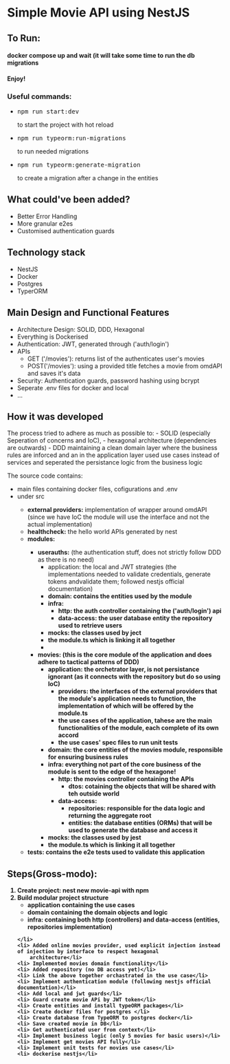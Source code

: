 <h1>Simple Movie API using NestJS</h1>

<h2>To Run:</h2>
<h4>docker compose up and wait (it will take some time to run the db migrations</h4>
<h4>Enjoy!</h4>
<h3>Useful commands:</h3>
<ul>
    <li>
        <pre>npm run start:dev</pre> to start the project with hot reload
    </li>
    <li>
        <pre>npm run typeorm:run-migrations</pre> to run needed migrations
    </li>
    <li>
        <pre>npm run typeorm:generate-migration</pre> to create a migration after a change in the entities
    </li>
</ul>
<h2>What could've been added?</h2>
<ul>
    <li>Better Error Handling</li>
    <li>More granular e2es</li>
    <li>Customised authentication guards</li>
</ul>

<h2>Technology stack</h2>
<ul>
    <li>NestJS</li>
    <li>Docker</li>
    <li>Postgres</li>
    <li>TyperORM</li>
</ul>

<h2>Main Design and Functional Features</h2>
<ul>
    <li>Architecture Design: SOLID, DDD, Hexagonal</li>
    <li>Everything is Dockerised</li>
    <li>Authentication: JWT, generated through ('auth/login')</li>
    <li>APIs
        <ul>
            <li>GET ('/movies'): returns list of the authenticates user's movies</li>
            <li>POST('/movies'): using a provided title fetches a movie from omdAPI and saves it's data</li>
        </ul>
    </li>
    <li>Security: Authentication guards, password hashing using bcrypt</li>
    <li>Seperate .env files for docker and local</li>
    <li>...</li>
</ul>

<h2>How it was developed</h2>
<p>
    The process tried to adhere as much as possible to:
    - SOLID (especially Seperation of concerns and IoC),
    - hexagonal architecture (dependencies are outwards)
    - DDD maintaining a clean domain layer where the business rules are inforced and an in the application layer used
    use cases instead of services and seperated the persistance logic from the business logic
<p>
    The source code contains:
<ul>
    <li>main files containing docker files, cofigurations and .env</li>
    <li>under src</li>
    <ul>
        <li><b>external providers:</b> implementation of wrapper around omdAPI (since we have IoC the module will use
            the interface and not the actual implementation)</li>
        <li><b>healthcheck:</b> the hello world APIs generated by nest</li>
        <li><b>modules:</b></li>
        <ul>
            <li><b>userauths:</b> (the authentication stuff, does not strictly follow DDD as there is no need)
                <ul>
                    <li>application: the local and JWT strategies (the implementations needed to validate credentials,
                        generate
                        tokens andvalidate them; followed nestjs official documentation)</li>
                    <li><b>domain: contains the entities used by the module</li>
                    <li><b>infra:</b>
                        <ul>
                            <li><b>http:</b> the auth controller containing the ('auth/login') api</li>
                            <li><b>data-access:</b> the user database entity the repository used to retrieve users</li>
                        </ul>
                    </li>
                    <li><b>mocks:</b> the classes used by ject</li>
                    <li>the module.ts which is linking it all together</li>
                    <li>
                </ul>
            </li>
            <li><b>movies:</b> (this is the core module of the application and does adhere to tactical patterns of DDD)
                <ul>
                    <li><b>application:</b> the orchetrator layer, is not persistance ignorant (as it connects with the
                        repository but do so using IoC)
                        <ul>
                            <li><b>providers:</b> the interfaces of the external providers that the module's application
                                needs to function, the implementation of which will be offered by the module.ts</li>
                            <li><b>the use cases</b> of the application, tahese are the main functionalities of the
                                module,
                                each complete of its own accord </li>
                            <li><b>the use cases' spec files to run unit tests</li>
                        </ul>
                    </li>
                    <li><b>domain:</b> the core entities of the movies module, responsible for ensuring business rules
                    </li>
                    <li><b>infra:</b> everything not part of the core business of the module is sent to the edge of the
                        hexagone!
                        <ul>
                            <li><b>http:</b> the movies controller containing the APIs
                                <ul>
                                    <li><b>dtos:</b> cotaining the objects that will be shared with teh outside world
                                    </li>
                                </ul>
                            </li>
                            <li><b>data-access:</b>
                                <ul>
                                    <li><b>repositories:</b> responsible for the data logic and returning the aggregate
                                        root</li>
                                    <li><b>entities:</b> the database entities (ORMs) that will be used to generate the
                                        database and
                                        access
                                        it</li>
                                </ul>
                            </li>
                        </ul>
                    </li>
                    <li><b>mocks:</b> the classes used by jest</li>
                    <li>the module.ts which is linking it all together </li>
                </ul>
            </li>
        </ul>
        <li><b>tests:</b> contains the e2e tests used to validate this application</li>
    </ul>
</ul>
<h2>Steps(Gross-modo):</h2>
<ol>
    <li>Create project: nest new movie-api with npm</li>
    <li>Build modular project structure
        <ul>
            <li>application containing the use cases</li>
            <li>domain containing the domain objects and logic </li>
            <li>infra: containing both http (controllers) and data-access (entities, repositories implementation) </li>
        </ul>

    </li>
    <li> Added online movies provider, used explicit injection instead of injection by interface to respect hexagonal
        architecture</li>
    <li> Implemented movies domain functionality</li>
    <li> Added repository (no DB access yet)</li>
    <li> Link the above together orchastrated in the use case</li>
    <li> Implement authentication module (following nestjs official documentation)</li>
    <li> Add local and jwt guards</li>
    <li> Guard create movie APi by JWT token</li>
    <li> Create entities and install typeORM packages</li>
    <li> Create docker files for postgres </li>
    <li> Create database from TypeORM to postgres docker</li>
    <li> Save created movie in DB</li>
    <li> Get authenticated user from context</li>
    <li> Implement business logic (only 5 movies for basic users)</li>
    <li> Implement get movies API fully</li>
    <li> Implement unit tests for movies use cases</li>
    <li> dockerise nestjs</li>
</ol>
